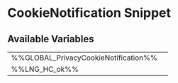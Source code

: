 # <span class="jumptarget"> CookieNotification Snippet </span>

## <span class="jumptarget"> Available Variables </span>
|||
|---|---|
| %%GLOBAL_PrivacyCookieNotification%% |
| %%LNG_HC_ok%% |
